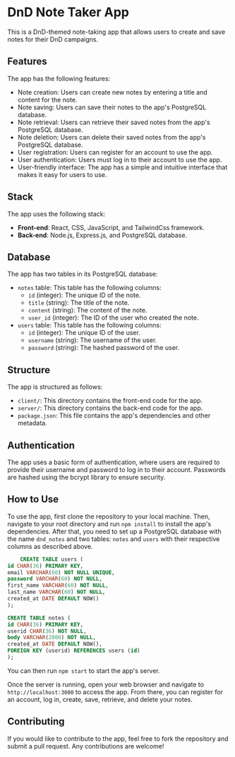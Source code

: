 # DnD Note Taker App

This is a DnD-themed note-taking app that allows users to create and save notes for their DnD campaigns.

## Features

The app has the following features:

- Note creation: Users can create new notes by entering a title and content for the note.
- Note saving: Users can save their notes to the app's PostgreSQL database.
- Note retrieval: Users can retrieve their saved notes from the app's PostgreSQL database.
- Note deletion: Users can delete their saved notes from the app's PostgreSQL database.
- User registration: Users can register for an account to use the app.
- User authentication: Users must log in to their account to use the app.
- User-friendly interface: The app has a simple and intuitive interface that makes it easy for users to use.

## Stack

The app uses the following stack:

- **Front-end**: React, CSS, JavaScript, and TailwindCss framework.
- **Back-end**: Node.js, Express.js, and PostgreSQL database.

## Database

The app has two tables in its PostgreSQL database:

- `notes` table: This table has the following columns:
  - `id` (integer): The unique ID of the note.
  - `title` (string): The title of the note.
  - `content` (string): The content of the note.
  - `user_id` (integer): The ID of the user who created the note.
- `users` table: This table has the following columns:
  - `id` (integer): The unique ID of the user.
  - `username` (string): The username of the user.
  - `password` (string): The hashed password of the user.

## Structure

The app is structured as follows:

- `client/`: This directory contains the front-end code for the app.
- `server/`: This directory contains the back-end code for the app.
- `package.json`: This file contains the app's dependencies and other metadata.

## Authentication

The app uses a basic form of authentication, where users are required to provide their username and password to log in to their account. Passwords are hashed using the bcrypt library to ensure security.

## How to Use

To use the app, first clone the repository to your local machine. Then, navigate to your root directory and run `npm install` to install the app's dependencies. After that, you need to set up a PostgreSQL database with the name `dnd_notes` and two tables: `notes` and `users` with their respective columns as described above.

```sql
    CREATE TABLE users (
id CHAR(36) PRIMARY KEY,
email VARCHAR(60) NOT NULL UNIQUE,
password VARCHAR(60) NOT NULL,
first_name VARCHAR(60) NOT NULL,
last_name VARCHAR(60) NOT NULL,
created_at DATE DEFAULT NOW()
);

CREATE TABLE notes (
id CHAR(36) PRIMARY KEY,
userid CHAR(36) NOT NULL,
body VARCHAR(2000) NOT NULL,
created_at DATE DEFAULT NOW(),
FOREIGN KEY (userid) REFERENCES users (id)
);
```

You can then run `npm start` to start the app's server.

Once the server is running, open your web browser and navigate to `http://localhost:3000` to access the app. From there, you can register for an account, log in, create, save, retrieve, and delete your notes.

## Contributing

If you would like to contribute to the app, feel free to fork the repository and submit a pull request. Any contributions are welcome!

